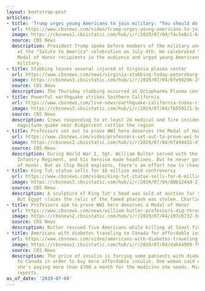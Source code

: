 ```yaml
---
layout: bootstrap-post
articles:
- title: 'Trump urges young Americans to join military: "You should do it"'
  url: https://www.cbsnews.com/video/trump-urges-young-americans-to-join-military-you-should-do-it/
  image: https://cbsnews1.cbsistatic.com/hub/i/r/2019/07/04/f4c5e8c1-6414-4a08-bd10-0313ff00b6b1/thumbnail/1200x630/fa38b6953b94cd37a04ea95ed29405bf/cbsn-fusion-trump-urges-young-americans-to-join-military-you-should-do-it-thumbnail-1885971-640x360.jpg
  source: CBS News
  description: President Trump spoke before members of the military and supporters
    at the "Salute to America" celebration on July 4th. He celebrated three Congressional
    Medal of Honor recipients in the audience and urged young Americans to join the
    military.
- title: Stabbing leaves several injured at Virginia plasma center
  url: https://www.cbsnews.com/news/virginia-stabbing-today-petersburg-octapharma-plasma-plasma-center-several-injured-suspect-custody-2019-07-04/
  image: https://cbsnews3.cbsistatic.com/hub/i/r/2019/07/04/6fe94296-1975-4a57-9b95-265cf61cfbb3/thumbnail/1200x630/7587e621498cd3b99a496d4b48b77bf4/screen-shot-2019-07-04-at-6-44-33-pm.png
  source: CBS News
  description: The Thursday stabbing occurred at Octapharma Plasma center
- title: Powerful earthquake strikes Southern California
  url: https://www.cbsnews.com/live-news/earthquake-california-today-ridgecrest-strikes-near-los-angeles-2019-07-04-live-updates/
  image: https://cbsnews3.cbsistatic.com/hub/i/r/2019/07/04/f6550121-5e0b-4280-beeb-74cdadad0ca5/thumbnail/1200x630/7eb1c29deaf6ea257e2de7fc4d6675d5/ap-19185734034162.jpg
  source: CBS News
  description: Crews responding to at least 24 medical and fire incidents after 6.4
    magnitude quake near Ridgecrest rattles the region
- title: Professors set out to prove WWI hero deserves the Medal of Honor
  url: https://www.cbsnews.com/video/professors-set-out-to-prove-wwi-hero-deserves-the-medal-of-honor/
  image: https://cbsnews2.cbsistatic.com/hub/i/r/2019/07/04/6f494432-d79f-4635-a974-68d433e3b331/thumbnail/1200x630/6dd7e2f26373bd164409f045749a6430/0704-en-medalofhonor-reid-1885953-640x360.jpg
  source: CBS News
  description: During World War I, Sgt. William Bulter served with the renowned 369th
    Infantry Regiment, and his heroism made headlines. But he never got the Medal
    of Honor. But as Chip Reid explains, there's an effort now to change that.
- title: King Tut statue sells for $6 million amid controversy
  url: https://www.cbsnews.com/video/king-tut-statue-sells-for-6-million-amid-controversy/
  image: https://cbsnews3.cbsistatic.com/hub/i/r/2019/07/04/80b1244d-215c-4e67-bc13-f35fd2fd019e/thumbnail/1200x630/ed3e7314d7444d0591805ae94d9875f6/0704-en-tutstatue-dagata-1885943-640x360.jpg
  source: CBS News
  description: A sculpture of King Tut's head was sold at auction for $6 million.
    But Egypt claims the relic of the famed pharaoh was stolen. Charlie D'Agata explains.
- title: Professors aim to prove WWI hero deserves a Medal of Honor
  url: https://www.cbsnews.com/news/william-butler-professors-dig-through-history-to-prove-wwi-hero-deserves-medal-of-honor-2019-07-04/
  image: https://cbsnews2.cbsistatic.com/hub/i/r/2019/07/04/107cb732-3e80-41ec-9809-a8923056261c/thumbnail/1200x630/16b9e722e8658020471f1e1ac6445b29/c-reid-headline-material-frame-1069.jpg
  source: CBS News
  description: Butler rescued five Americans while killing at least five Germans
- title: Americans with diabetes traveling to Canada for affordable insulin
  url: https://www.cbsnews.com/video/americans-with-diabetes-traveling-to-canada-for-affordable-insulin/
  image: https://cbsnews1.cbsistatic.com/hub/i/r/2019/07/04/dab44909-f982-44a1-abc7-4902c3fc86ec/thumbnail/1200x630/359f63f8bb7564407b141dda867f7a74/0704-en-insulinshortage-villarreal-1885939-640x360.jpg
  source: CBS News
  description: The price of insulin is forcing some patients with diabetes to travel
    to Canada in order to buy more affordable insulin. One woman said even with insurance,
    she's paying more than $700 a month for the medicine she needs. Mireya Villarreal
    reports.
as_of_date: '2019-07-04'
---
```


